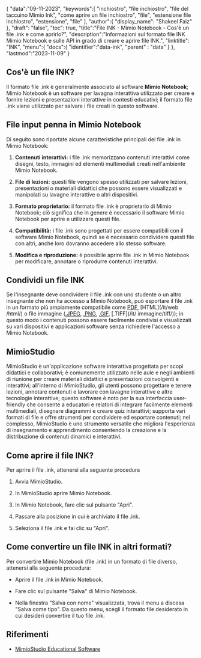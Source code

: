{
"data":"09-11-2023",
   "keywords":[
"inchiostro",
"file inchiostro",
"file del taccuino Mimio Ink",
"come aprire un file inchiostro",
"file",
"estensione file inchiostro",
"estensione",
"file"
],
   "author":{
"display_name": "Shakeel Faiz"
},
"draft": "false",
"toc": true,
"title":"File INK - Mimio Notebook - Cos'è un file .ink e come aprirlo?",
   "description":"Informazioni sul formato file INK Mimio Notebook e sulle API in grado di creare e aprire file INK.",
"linktitle": "INK",
   "menu":{
      "docs":{
         "identifier":"data-ink",
"parent" : "data"
}
},
"lastmod":"2023-11-09"
}

## Cos'è un file INK?

Il formato file .ink è generalmente associato al software **Mimio Notebook**; Mimio Notebook è un software per lavagna interattiva utilizzato per creare e fornire lezioni e presentazioni interattive in contesti educativi; il formato file .ink viene utilizzato per salvare i file creati in questo software.

## File input penna in Mimio Notebook

Di seguito sono riportate alcune caratteristiche principali dei file .ink in Mimio Notebook:

1. **Contenuti interattivi:** i file .ink memorizzano contenuti interattivi come disegni, testo, immagini ed elementi multimediali creati nell'ambiente Mimio Notebook.
    








2. **File di lezioni:** questi file vengono spesso utilizzati per salvare lezioni, presentazioni o materiali didattici che possono essere visualizzati e manipolati su lavagne interattive o altri dispositivi.
    








3. **Formato proprietario:** il formato file .ink è proprietario di Mimio Notebook; ciò significa che in genere è necessario il software Mimio Notebook per aprire e utilizzare questi file.
    








4. **Compatibilità:** i file .ink sono progettati per essere compatibili con il software Mimio Notebook, quindi se è necessario condividere questi file con altri, anche loro dovranno accedere allo stesso software.
    








5. **Modifica e riproduzione:** è possibile aprire file .ink in Mimio Notebook per modificare, annotare o riprodurre contenuti interattivi.

## Condividi un file INK

Se l'insegnante deve condividere il file .ink con uno studente o un altro insegnante che non ha accesso a Mimio Notebook, può esportare il file .ink in un formato più ampiamente compatibile come [PDF](/it/pdf/), [HTML](/it/web /html/) o file immagine ([.JPEG](/it/image/jpeg/), [.PNG](/it/image/png/), [.GIF](/it/image/gif/), [.TIFF](/it/ immagine/tiff/)); in questo modo i contenuti possono essere facilmente condivisi e visualizzati su vari dispositivi e applicazioni software senza richiedere l'accesso a Mimio Notebook.

## MimioStudio

MimioStudio è un'applicazione software interattiva progettata per scopi didattici e collaborativi; è comunemente utilizzato nelle aule e negli ambienti di riunione per creare materiali didattici e presentazioni coinvolgenti e interattivi; all'interno di MimioStudio, gli utenti possono progettare e tenere lezioni, annotare contenuti e lavorare con lavagne interattive e altre tecnologie interattive; questo software è noto per la sua interfaccia user-friendly che consente a educatori e relatori di integrare facilmente elementi multimediali, disegnare diagrammi e creare quiz interattivi; supporta vari formati di file e offre strumenti per condividere ed esportare contenuti; nel complesso, MimioStudio è uno strumento versatile che migliora l'esperienza di insegnamento e apprendimento consentendo la creazione e la distribuzione di contenuti dinamici e interattivi.

## Come aprire il file INK?

Per aprire il file .ink, attenersi alla seguente procedura

1. Avvia MimioStudio.
    








2. In MimioStudio aprire Mimio Notebook.
    








3. In Mimio Notebook, fare clic sul pulsante "Apri".
    








4. Passare alla posizione in cui è archiviato il file .ink.
    








5. Seleziona il file .ink e fai clic su "Apri".

## Come convertire un file INK in altri formati?

Per convertire Mimio Notebook (file .ink) in un formato di file diverso, attenersi alla seguente procedura:

- Aprire il file .ink in Mimio Notebook.

- Fare clic sul pulsante "Salva" di Mimio Notebook.

- Nella finestra "Salva con nome" visualizzata, trova il menu a discesa "Salva come tipo". Da questo menu, scegli il formato file desiderato in cui desideri convertire il tuo file .ink.

## Riferimenti
* [MimioStudio Educational Software](https://boxlight.com/products/apps-for-the-classroom/mimiostudio-educational-software)

